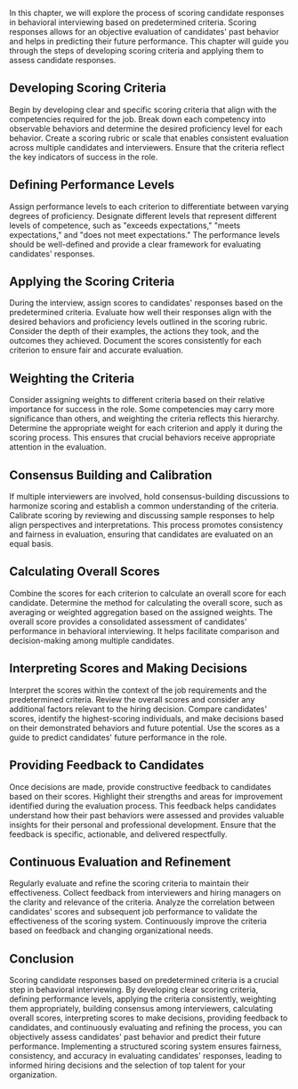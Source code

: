 
In this chapter, we will explore the process of scoring candidate responses in behavioral interviewing based on predetermined criteria. Scoring responses allows for an objective evaluation of candidates' past behavior and helps in predicting their future performance. This chapter will guide you through the steps of developing scoring criteria and applying them to assess candidate responses.

Developing Scoring Criteria
---------------------------

Begin by developing clear and specific scoring criteria that align with the competencies required for the job. Break down each competency into observable behaviors and determine the desired proficiency level for each behavior. Create a scoring rubric or scale that enables consistent evaluation across multiple candidates and interviewers. Ensure that the criteria reflect the key indicators of success in the role.

Defining Performance Levels
---------------------------

Assign performance levels to each criterion to differentiate between varying degrees of proficiency. Designate different levels that represent different levels of competence, such as "exceeds expectations," "meets expectations," and "does not meet expectations." The performance levels should be well-defined and provide a clear framework for evaluating candidates' responses.

Applying the Scoring Criteria
-----------------------------

During the interview, assign scores to candidates' responses based on the predetermined criteria. Evaluate how well their responses align with the desired behaviors and proficiency levels outlined in the scoring rubric. Consider the depth of their examples, the actions they took, and the outcomes they achieved. Document the scores consistently for each criterion to ensure fair and accurate evaluation.

Weighting the Criteria
----------------------

Consider assigning weights to different criteria based on their relative importance for success in the role. Some competencies may carry more significance than others, and weighting the criteria reflects this hierarchy. Determine the appropriate weight for each criterion and apply it during the scoring process. This ensures that crucial behaviors receive appropriate attention in the evaluation.

Consensus Building and Calibration
----------------------------------

If multiple interviewers are involved, hold consensus-building discussions to harmonize scoring and establish a common understanding of the criteria. Calibrate scoring by reviewing and discussing sample responses to help align perspectives and interpretations. This process promotes consistency and fairness in evaluation, ensuring that candidates are evaluated on an equal basis.

Calculating Overall Scores
--------------------------

Combine the scores for each criterion to calculate an overall score for each candidate. Determine the method for calculating the overall score, such as averaging or weighted aggregation based on the assigned weights. The overall score provides a consolidated assessment of candidates' performance in behavioral interviewing. It helps facilitate comparison and decision-making among multiple candidates.

Interpreting Scores and Making Decisions
----------------------------------------

Interpret the scores within the context of the job requirements and the predetermined criteria. Review the overall scores and consider any additional factors relevant to the hiring decision. Compare candidates' scores, identify the highest-scoring individuals, and make decisions based on their demonstrated behaviors and future potential. Use the scores as a guide to predict candidates' future performance in the role.

Providing Feedback to Candidates
--------------------------------

Once decisions are made, provide constructive feedback to candidates based on their scores. Highlight their strengths and areas for improvement identified during the evaluation process. This feedback helps candidates understand how their past behaviors were assessed and provides valuable insights for their personal and professional development. Ensure that the feedback is specific, actionable, and delivered respectfully.

Continuous Evaluation and Refinement
------------------------------------

Regularly evaluate and refine the scoring criteria to maintain their effectiveness. Collect feedback from interviewers and hiring managers on the clarity and relevance of the criteria. Analyze the correlation between candidates' scores and subsequent job performance to validate the effectiveness of the scoring system. Continuously improve the criteria based on feedback and changing organizational needs.

Conclusion
----------

Scoring candidate responses based on predetermined criteria is a crucial step in behavioral interviewing. By developing clear scoring criteria, defining performance levels, applying the criteria consistently, weighting them appropriately, building consensus among interviewers, calculating overall scores, interpreting scores to make decisions, providing feedback to candidates, and continuously evaluating and refining the process, you can objectively assess candidates' past behavior and predict their future performance. Implementing a structured scoring system ensures fairness, consistency, and accuracy in evaluating candidates' responses, leading to informed hiring decisions and the selection of top talent for your organization.
